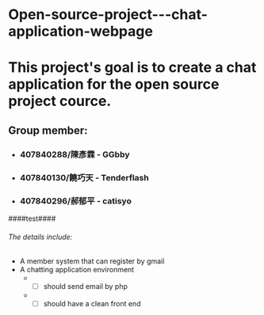 # Open-source-project---chat-application-webpage
# This project's goal is to create a chat application for the open source project cource.

## Group member:
* ### 407840288/陳彥霖 - GGbby
* ### 407840130/饒巧天 - Tenderflash
* ### 407840296/郝郁平 - catisyo
####test####
###### The details include:
* A member system that can register by gmail
* A chatting application environment
  * -[ ] should send email by php
  * -[ ] should have a clean front end
